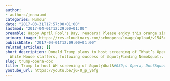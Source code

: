 ```yaml
---
author:
- authors/jenna.md
categories: Humour
date: "2017-03-31T17:57:00+01:00"
lastmod: "2017-04-01T12:29:00+01:00"
preamble: Happy April Fool's Day, readers! Please enjoy this orange singing Bizet.
primary_image: https://res.cloudinary.com/schmopera/image/upload/v1545409169/media/webhook-uploads/1491045044288/2017-04-01---Bugs.jpg.jpg
publishDate: "2017-04-01T12:09:00+01:00"
related_articles: []
short_description: Donald Trump plans to host screening of “What’s Opera, Doc?” for
  White House staffers, following success of &quot;Finding Nemo&quot;.
slug: trump-opera-doc
title: Trump to host WH screening of &quot;What&#039;s Opera, Doc?&quot;
youtube_url: https://youtu.be/jG-0_p_yefg
---
```



